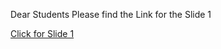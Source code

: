 Dear Students Please find the Link for the Slide 1

[Click for Slide 1](https://docs.google.com/presentation/d/e/2PACX-1vRY5D1OBmjRhpPkY_DUVJaTb6ygyYPkicLJ0Nu0DH2Wibzm89Apvmwec5szcN6GjZSi4nSbBDbo31EO/pub?start=false&loop=false&delayms=3000)
